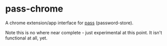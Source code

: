 # pass-chrome
A chrome extension/app interface for [pass](http://www.passwordstore.org/) (password-store).

Note this is no where near complete - just experimental at this point. It isn't functional at all, yet.
